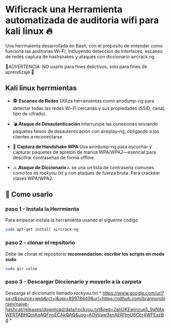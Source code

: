 # Wificrack una Herramienta automatizada de auditoria wifi para kali linux 🔥

Una herrmaienta desarrollada en Bash, con el proposito de entender como funciona las auditorias Wi-Fi, incluyendo deteccion de interfaces, escaneo de redes captura de hashshakes y ataques con diccionario aircrack.ng

🚨*ADVERTENCIA:* NO usarlo para fines delictivos, solo para fines de aprendizaje 🚨

## Kali linux herrmientas

- 🕵 **Escaneo de Redes**
Utiliza herramientas como airodump-ng para detectar todas las redes Wi-Fi cercanas y sus propiedades (SSID, canal, tipo de cifrado).

- 💣 **Ataque de Desautenticación**
Interrumpe las conexiones enviando paquetes falsos de desautenticación con aireplay-ng, obligando a los clientes a reconectarse.

- 📡 **Captura de Handshake WPA**
Usa airodump-ng para escuchar y capturar paquetes de apretón de manos WPA/WPA2—esencial para descifrar contraseñas de forma offline.

- ⚔️ **Ataque de Diccionario**⚔
se una un lista de contraseña comunes como los es *rockyou.txt* y con ataques de fuerza bruta. Para crackear claves WPA/WPA2.

## 📍 Como usarlo 

### paso 1 - Instala la Herrmienta

Para empezar instala la herramienta usando el siguente codigo
```bash
sudo apt-get install aircrack-ng
```

### paso 2 - clonar el repsitorio 

Debe de clonar el repositorio **recomendacion: escribir los scripts en modo sudo**
```bash
sudo gir colne 
```

### paso 3 - Descargar Diccionario y moverlo a la carpeta

Descarga el diccionario llamado rockyou.txt
*
https://www.google.com/url?sa=t&source=web&rct=j&opi=89978449&url=https://github.com/brannondorsey/naive-hashcat/releases/download/data/rockyou.txt&ved=2ahUKEwinzue5_9qNAxWERTABHQoiAqAQFnoECAkQAQ&usg=AOvVaw3snAERl1mU6Ccr4WFEazBd
*





